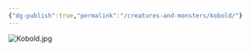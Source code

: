 ```yaml
---
{"dg-publish":true,"permalink":"/creatures-and-monsters/kobold/"}
---
```





![Kobold.jpg](/img/user/Pictures/Kobold.jpg)